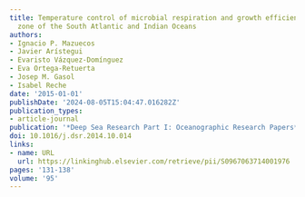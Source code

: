 ```yaml
---
title: Temperature control of microbial respiration and growth efficiency in the mesopelagic
  zone of the South Atlantic and Indian Oceans
authors:
- Ignacio P. Mazuecos
- Javier Arístegui
- Evaristo Vázquez-Domínguez
- Eva Ortega-Retuerta
- Josep M. Gasol
- Isabel Reche
date: '2015-01-01'
publishDate: '2024-08-05T15:04:47.016282Z'
publication_types:
- article-journal
publication: '*Deep Sea Research Part I: Oceanographic Research Papers*'
doi: 10.1016/j.dsr.2014.10.014
links:
- name: URL
  url: https://linkinghub.elsevier.com/retrieve/pii/S0967063714001976
pages: '131-138'
volume: '95'
---
```

